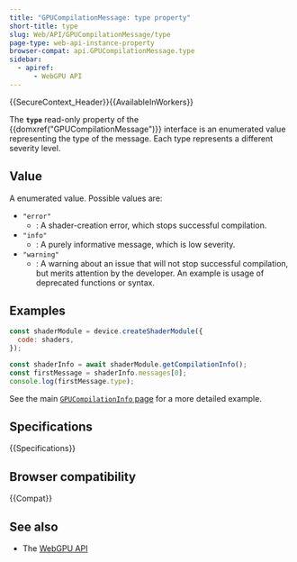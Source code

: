 ```yaml
---
title: "GPUCompilationMessage: type property"
short-title: type
slug: Web/API/GPUCompilationMessage/type
page-type: web-api-instance-property
browser-compat: api.GPUCompilationMessage.type
sidebar:
  - apiref:
      - WebGPU API
---
```


{{SecureContext_Header}}{{AvailableInWorkers}}

The **`type`** read-only property of the
{{domxref("GPUCompilationMessage")}} interface is an enumerated value representing the type of the message. Each type represents a different severity level.

## Value

A enumerated value. Possible values are:

- `"error"`
  - : A shader-creation error, which stops successful compilation.
- `"info"`
  - : A purely informative message, which is low severity.
- `"warning"`
  - : A warning about an issue that will not stop successful compilation, but merits attention by the developer. An example is usage of deprecated functions or syntax.

## Examples

```js
const shaderModule = device.createShaderModule({
  code: shaders,
});

const shaderInfo = await shaderModule.getCompilationInfo();
const firstMessage = shaderInfo.messages[0];
console.log(firstMessage.type);
```

See the main [`GPUCompilationInfo` page](/en-US/docs/Web/API/GPUCompilationInfo#examples) for a more detailed example.

## Specifications

{{Specifications}}

## Browser compatibility

{{Compat}}

## See also

- The [WebGPU API](/en-US/docs/Web/API/WebGPU_API)
